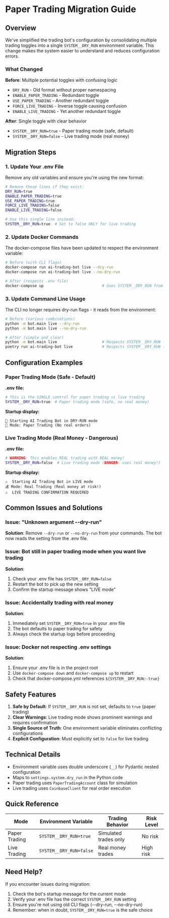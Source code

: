 # Paper Trading Migration Guide

## Overview

We've simplified the trading bot's configuration by consolidating multiple trading toggles into a single `SYSTEM__DRY_RUN` environment variable. This change makes the system easier to understand and reduces configuration errors.

### What Changed

**Before**: Multiple potential toggles with confusing logic
- `DRY_RUN` - Old format without proper namespacing
- `ENABLE_PAPER_TRADING` - Redundant toggle
- `USE_PAPER_TRADING` - Another redundant toggle
- `FORCE_LIVE_TRADING` - Inverse toggle causing confusion
- `ENABLE_LIVE_TRADING` - Yet another redundant toggle

**After**: Single toggle with clear behavior
- `SYSTEM__DRY_RUN=true` - Paper trading mode (safe, default)
- `SYSTEM__DRY_RUN=false` - Live trading mode (real money)

## Migration Steps

### 1. Update Your .env File

Remove any old variables and ensure you're using the new format:

```bash
# Remove these lines if they exist:
DRY_RUN=true
ENABLE_PAPER_TRADING=true
USE_PAPER_TRADING=true
FORCE_LIVE_TRADING=false
ENABLE_LIVE_TRADING=false

# Use this single line instead:
SYSTEM__DRY_RUN=true  # Set to false ONLY for live trading
```

### 2. Update Docker Commands

The docker-compose files have been updated to respect the environment variable:

```bash
# Before (with CLI flags)
docker-compose run ai-trading-bot live --dry-run
docker-compose run ai-trading-bot live --no-dry-run

# After (respects .env file)
docker-compose up                          # Uses SYSTEM__DRY_RUN from .env
```

### 3. Update Command Line Usage

The CLI no longer requires dry-run flags - it reads from the environment:

```bash
# Before (various combinations)
python -m bot.main live --dry-run
python -m bot.main live --no-dry-run

# After (simple and clear)
python -m bot.main live                    # Respects SYSTEM__DRY_RUN from .env
poetry run ai-trading-bot live             # Respects SYSTEM__DRY_RUN from .env
```

## Configuration Examples

### Paper Trading Mode (Safe - Default)

**.env file:**
```bash
# This is the SINGLE control for paper trading vs live trading
SYSTEM__DRY_RUN=true  # Paper trading mode (safe, no real money)
```

**Startup display:**
```
🚀 Starting AI Trading Bot in DRY-RUN mode
📝 Mode: Paper Trading (No real orders)
```

### Live Trading Mode (Real Money - Dangerous)

**.env file:**
```bash
# WARNING: This enables REAL trading with REAL money!
SYSTEM__DRY_RUN=false  # Live trading mode (DANGER: uses real money!)
```

**Startup display:**
```
⚠️  Starting AI Trading Bot in LIVE mode
💰 Mode: Real Trading (Real money at risk!)
⚠️  LIVE TRADING CONFIRMATION REQUIRED
```

## Common Issues and Solutions

### Issue: "Unknown argument --dry-run"

**Solution**: Remove `--dry-run` or `--no-dry-run` from your commands. The bot now reads the setting from the .env file.

### Issue: Bot still in paper trading mode when you want live trading

**Solution**:
1. Check your .env file has `SYSTEM__DRY_RUN=false`
2. Restart the bot to pick up the new setting
3. Confirm the startup message shows "LIVE mode"

### Issue: Accidentally trading with real money

**Solution**:
1. Immediately set `SYSTEM__DRY_RUN=true` in your .env file
2. The bot defaults to paper trading for safety
3. Always check the startup logs before proceeding

### Issue: Docker not respecting .env settings

**Solution**:
1. Ensure your .env file is in the project root
2. Use `docker-compose down` and `docker-compose up` to restart
3. Check that docker-compose.yml references `${SYSTEM__DRY_RUN:-true}`

## Safety Features

1. **Safe by Default**: If `SYSTEM__DRY_RUN` is not set, defaults to `true` (paper trading)
2. **Clear Warnings**: Live trading mode shows prominent warnings and requires confirmation
3. **Single Source of Truth**: One environment variable eliminates conflicting configurations
4. **Explicit Configuration**: Must explicitly set to `false` for live trading

## Technical Details

- Environment variable uses double underscore (`__`) for Pydantic nested configuration
- Maps to `settings.system.dry_run` in the Python code
- Paper trading uses `PaperTradingAccount` class for simulation
- Live trading uses `CoinbaseClient` for real order execution

## Quick Reference

| Mode | Environment Variable | Trading Behavior | Risk Level |
|------|---------------------|------------------|------------|
| Paper Trading | `SYSTEM__DRY_RUN=true` | Simulated trades only | No risk |
| Live Trading | `SYSTEM__DRY_RUN=false` | Real money trades | High risk |

## Need Help?

If you encounter issues during migration:
1. Check the bot's startup message for the current mode
2. Verify your .env file has the correct `SYSTEM__DRY_RUN` setting
3. Ensure you're not using old CLI flags (--dry-run, --no-dry-run)
4. Remember: when in doubt, `SYSTEM__DRY_RUN=true` is the safe choice

